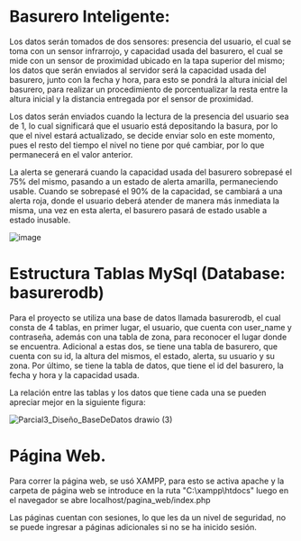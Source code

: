 # Basurero Inteligente:

Los datos serán tomados de dos sensores: presencia del
usuario, el cual se toma con un sensor infrarrojo, y capacidad
usada del basurero, el cual se mide con un sensor de proximidad
ubicado en la tapa superior del mismo; los datos que serán
enviados al servidor será la capacidad usada del basurero, junto
con la fecha y hora, para esto se pondrá la altura inicial del
basurero, para realizar un procedimiento de porcentualizar la
resta entre la altura inicial y la distancia entregada por el sensor
de proximidad.

Los datos serán enviados cuando la lectura de la presencia
del usuario sea de 1, lo cual significará que el usuario está
depositando la basura, por lo que el nivel estará actualizado, se
decide enviar solo en este momento, pues el resto del tiempo el
nivel no tiene por qué cambiar, por lo que permanecerá en el
valor anterior.

La alerta se generará cuando la capacidad usada del basurero
sobrepasé el 75% del mismo, pasando a un estado de alerta
amarilla, permaneciendo usable. Cuando se sobrepasé el 90% de
la capacidad, se cambiará a una alerta roja, donde el usuario
deberá atender de manera más inmediata la misma, una vez en
esta alerta, el basurero pasará de estado usable a estado inusable.

![image](https://user-images.githubusercontent.com/115200711/200975606-a2e29082-df7d-43cc-b204-6eb1e2d5902c.png)

# Estructura Tablas MySql (Database: basurerodb)

Para el proyecto se utiliza una base de datos llamada
basurerodb, el cual consta de 4 tablas, en primer lugar, el usuario,
que cuenta con user_name y contraseña, además con una tabla
de zona, para reconocer el lugar donde se encuentra. Adicional
a estas dos, se tiene una tabla de basurero, que cuenta con su id,
la altura del mismos, el estado, alerta, su usuario y su zona. Por
último, se tiene la tabla de datos, que tiene el id del basurero, la
fecha y hora y la capacidad usada.

La relación entre las tablas y los datos que tiene cada una se
pueden apreciar mejor en la siguiente figura:

![Parcial3_Diseño_BaseDeDatos drawio (3)](https://user-images.githubusercontent.com/115200711/200976149-cb6ebf8e-f0f9-411d-8f48-1d38eea9d98f.png)

# Página Web.

Para correr la página web, se usó XAMPP, para esto se activa apache y la carpeta de
página web se introduce en la ruta "C:\xampp\htdocs" luego en el navegador se
abre localhost/pagina_web/index.php

Las páginas cuentan con sesiones, lo que les da un nivel de seguridad, no se puede ingresar
a páginas adicionales si no se ha inicido sesión.
